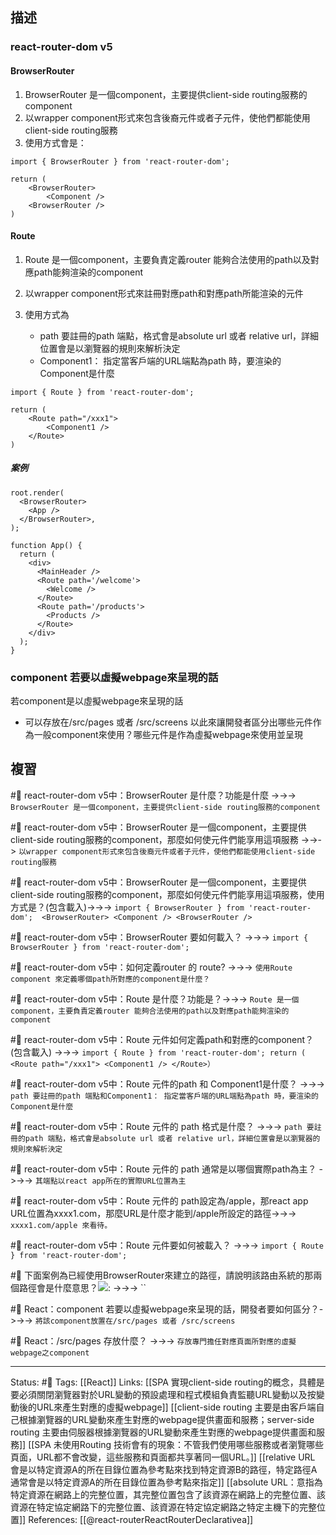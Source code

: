 ## 描述

### react-router-dom v5


#### BrowserRouter 
1. BrowserRouter 是一個component，主要提供client-side routing服務的component
2. 以wrapper component形式來包含後裔元件或者子元件，使他們都能使用client-side routing服務
3. 使用方式會是：
```
import { BrowserRouter } from 'react-router-dom'; 

return (
	<BrowserRouter> 
		<Component />
	<BrowserRouter />
)
```


#### Route 
1. Route 是一個component，主要負責定義router 能夠合法使用的path以及對應path能夠渲染的component
2. 以wrapper component形式來註冊對應path和對應path所能渲染的元件
	
3. 使用方式為
	- path 要註冊的path 端點，格式會是absolute url 或者 relative url，詳細位置會是以瀏覽器的規則來解析決定
	- Component1： 指定當客戶端的URL端點為path 時，要渲染的Component是什麼
```
import { Route } from 'react-router-dom'; 

return (
	<Route path="/xxx1">
		<Component1 />
	</Route>
)
```

##### 案例
```
root.render(
  <BrowserRouter>
    <App />
  </BrowserRouter>,
);
```

```
function App() {
  return (
    <div>
      <MainHeader />
      <Route path='/welcome'>
        <Welcome />
      </Route>
      <Route path='/products'>
        <Products />
      </Route>
    </div>
  );
}
```

### component 若要以虛擬webpage來呈現的話

若component是以虛擬webpage來呈現的話
- 可以存放在/src/pages 或者 /src/screens
以此來讓開發者區分出哪些元件作為一般component來使用？哪些元件是作為虛擬webpage來使用並呈現

## 複習

#🧠 react-router-dom v5中：BrowserRouter 是什麼？功能是什麼 ->->-> `BrowserRouter 是一個component，主要提供client-side routing服務的component`
<!--SR:!2023-08-06,176,250-->

#🧠 react-router-dom v5中：BrowserRouter 是一個component，主要提供client-side routing服務的component，那麼如何使元件們能享用這項服務 ->->-> `以wrapper component形式來包含後裔元件或者子元件，使他們都能使用client-side routing服務`
<!--SR:!2023-09-04,194,250-->

#🧠 react-router-dom v5中：BrowserRouter 是一個component，主要提供client-side routing服務的component，那麼如何使元件們能享用這項服務，使用方式是？(包含載入)->->-> `import { BrowserRouter } from 'react-router-dom';  <BrowserRouter> <Component /> <BrowserRouter />`
<!--SR:!2023-08-24,186,250-->


#🧠 react-router-dom v5中：BrowserRouter 要如何載入？ ->->-> `import { BrowserRouter } from 'react-router-dom'; `
<!--SR:!2023-09-04,194,250-->

#🧠 react-router-dom v5中：如何定義router 的 route?  ->->-> `使用Route component 來定義哪個path所對應的component是什麼？`
<!--SR:!2023-08-05,176,250-->

#🧠 react-router-dom v5中：Route 是什麼？功能是？->->-> `Route 是一個component，主要負責定義router 能夠合法使用的path以及對應path能夠渲染的component`
<!--SR:!2023-08-27,188,250-->

#🧠 react-router-dom v5中：Route 元件如何定義path和對應的component？(包含載入) ->->-> `import { Route } from 'react-router-dom'; return ( <Route path="/xxx1"> <Component1 /> </Route>）`
<!--SR:!2023-09-08,197,250-->

#🧠 react-router-dom v5中：Route 元件的path 和 Component1是什麼？ ->->-> ` path 要註冊的path 端點和Component1： 指定當客戶端的URL端點為path 時，要渲染的Component是什麼`
<!--SR:!2023-08-25,186,250-->


#🧠  react-router-dom v5中：Route 元件的 path 格式是什麼？ ->->-> `path 要註冊的path 端點，格式會是absolute url 或者 relative url，詳細位置會是以瀏覽器的規則來解析決定`
<!--SR:!2023-09-03,193,250-->

#🧠 react-router-dom v5中：Route 元件的 path 通常是以哪個實際path為主？ ->->-> `其端點以react app所在的實際URL位置為主`
<!--SR:!2023-08-31,191,250-->

#🧠 react-router-dom v5中：Route 元件的 path設定為/apple，那react app URL位置為xxxx1.com，那麼URL是什麼才能到/apple所設定的路徑->->-> `xxxx1.com/apple 來看待。`
<!--SR:!2023-09-01,192,250-->



#🧠 react-router-dom v5中：Route 元件要如何被載入？ ->->-> `import { Route } from 'react-router-dom'; `
<!--SR:!2023-09-01,192,250-->


#🧠 下面案例為已經使用BrowserRouter來建立的路徑，請說明該路由系統的那兩個路徑會是什麼意思？![](https://res.cloudinary.com/dqfxgtyoi/image/upload/v1667045564/blog/react/react-router/react-router-example_qbq28a.png): ->->-> ``
<!--SR:!2023-09-02,192,250-->


#🧠 React：component 若要以虛擬webpage來呈現的話，開發者要如何區分？->->-> `將該component放置在/src/pages 或者 /src/screens`
<!--SR:!2023-09-06,195,250-->

#🧠 React：\/src\/pages 存放什麼？  ->->-> `存放專門擔任對應頁面所對應的虛擬webpage之component`
<!--SR:!2023-08-14,180,250-->

---
Status: #🌱
Tags:
[[React]]
Links:
[[SPA 實現client-side routing的概念，具體是要必須關閉瀏覽器對於URL變動的預設處理和程式模組負責監聽URL變動以及按變動後的URL來產生對應的虛擬webpage]]
[[client-side routing 主要是由客戶端自己根據瀏覽器的URL變動來產生對應的webpage提供畫面和服務；server-side routing 主要由伺服器根據瀏覽器的URL變動來產生對應的webpage提供畫面和服務]]
[[SPA 未使用Routing 技術會有的現象：不管我們使用哪些服務或者瀏覽哪些頁面，URL都不會改變，這些服務和頁面都共享著同一個URL。]]
[[relative URL 會是以特定資源A的所在目錄位置為參考點來找到特定資源B的路徑，特定路徑A通常會是以特定資源A的所在目錄位置為參考點來指定]]
[[absolute URL：意指為特定資源在網路上的完整位置，其完整位置包含了該資源在網路上的完整位置、該資源在特定協定網路下的完整位置、該資源在特定協定網路之特定主機下的完整位置]]
References:
[[@react-routerReactRouterDeclarativea]]